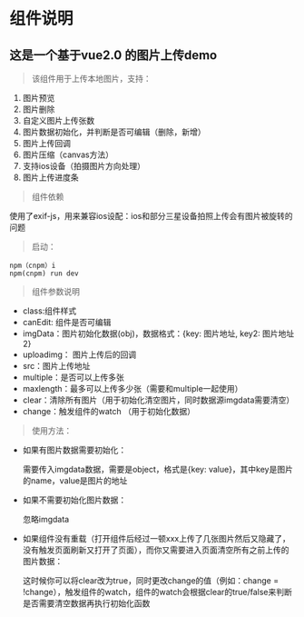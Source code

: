 # 组件说明
## 这是一个基于vue2.0 的图片上传demo
> 该组件用于上传本地图片，支持：
1. 图片预览
2. 图片删除
3. 自定义图片上传张数
4. 图片数据初始化，并判断是否可编辑（删除，新增）
5. 图片上传回调
6. 图片压缩（canvas方法）
7. 支持ios设备（拍摄图片方向处理）
8. 图片上传进度条
> 组件依赖 
 
使用了exif-js，用来兼容ios设配：ios和部分三星设备拍照上传会有图片被旋转的问题
> 启动：

```
npm（cnpm）i
npm(cnpm) run dev
```

> 组件参数说明
- class:组件样式
- canEdit: 组件是否可编辑
- imgData：图片初始化数据(obj)，数据格式：{key: 图片地址, key2: 图片地址2}
- uploadimg： 图片上传后的回调
- src：图片上传地址
- multiple：是否可以上传多张
- maxlength：最多可以上传多少张（需要和multiple一起使用）
- clear：清除所有图片（用于初始化清空图片，同时数据源imgdata需要清空）
- change：触发组件的watch （用于初始化数据）
> 使用方法：
- 如果有图片数据需要初始化：

    需要传入imgdata数据，需要是object，格式是{key: value}，其中key是图片的name，value是图片的地址
- 如果不需要初始化图片数据：

    忽略imgdata
- 如果组件没有重载（打开组件后经过一顿xxx上传了几张图片然后又隐藏了，没有触发页面刷新又打开了页面），而你又需要进入页面清空所有之前上传的图片数据：

    这时候你可以将clear改为true，同时更改change的值（例如：change = !change），触发组件的watch，组件的watch会根据clear的true/false来判断是否需要清空数据再执行初始化函数
